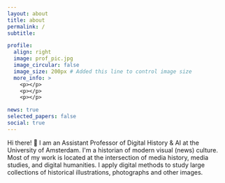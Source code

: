 ```yaml
---
layout: about
title: about
permalink: /
subtitle:

profile:
  align: right
  image: prof_pic.jpg
  image_circular: false
  image_size: 200px # Added this line to control image size
  more_info: >
    <p></p>
    <p></p>
    <p></p>

news: true
selected_papers: false
social: true
---
```


Hi there! 👋 I am an Assistant Professor of Digital History & AI at the University of Amsterdam. I'm a historian of modern visual (news) culture. Most of my work is located at the intersection of media history, media studies, and digital humanities. I apply digital methods to study large collections of historical illustrations, photographs and other images.